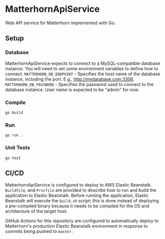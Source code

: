 # MatterhornApiService
Web API service for Matterhorn implemented with Go.

## Setup

### Database
MatterhornApiService expects to connect to a MySQL-compatible database instance. You will need to set some environment variables to define how to connect.
`MATTERHORN_DB_ENDPOINT` - Specifies the host name of the database instance, including the port. E.g., http://mydatabase.com:3306.
`MATTERHORN_DB_PASSWORD` - Specifies the password used to connect to the database instance. User name is expected to be "admin" for now.

### Compile
`go build`

### Run
`go run .`

### Unit Tests
`go test`

## CI/CD

MatterhornApiService is configured to deploy to AWS Elastic Beanstalk. `Buildfile`, and `Procfile` are provided to describe how to run and build the application to Elastic Beanstalk. Before running the application, Elastic Beanstalk will execute the `build.sh` script; this is done instead of deploying a pre-compiled binary because it needs to be compiled for the OS and architecture of the target host.

GitHub Actions for this repository are configured to automatically deploy to Matterhorn's production Elastic Beanstalk environment in response to commits being pushed to `master`.